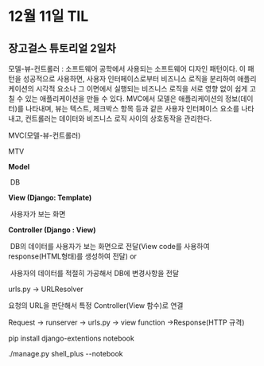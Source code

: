 # 12월 11일 TIL

## 장고걸스 튜토리얼 2일차

모델-뷰-컨트롤러 :  소프트웨어 공학에서 사용되는 소프트웨어 디자인 패턴이다. 이 패턴을 성공적으로 사용하면, 사용자 인터페이스로부터 비즈니스 로직을 분리하여 애플리케이션의 시각적 요소나 그 이면에서 실행되는 비즈니스 로직을 서로 영향 없이 쉽게 고칠 수 있는 애플리케이션을 만들 수 있다. MVC에서 모델은 애플리케이션의 정보(데이터)를 나타내며, 뷰는 텍스트, 체크박스 항목 등과 같은 사용자 인터페이스 요소를 나타내고, 컨트롤러는 데이터와 비즈니스 로직 사이의 상호동작을 관리한다.



MVC(모델-뷰-컨트롤러)

MTV



**Model**

​	DB

**View (Django: Template)**

​	사용자가 보는 화면

**Controller (Django : View)**

​	DB의 데이터를 사용자가 보는 화면으로 전달(View code를 사용하여 response(HTML형태)를 생성하여 전달) or

​	사용자의 데이터를 적절히 가공해서 DB에 변경사항을 전달



urls.py -> URLResolver

요청의 URL을 판단해서 특정 Controller(View 함수)로 연결



Request -> runserver -> urls.py -> view function ->Response(HTTP 규격)



pip install django-extentions notebook

./manage.py shell_plus --notebook
